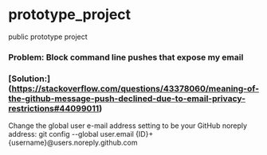 # prototype_project
public prototype project

### Problem: Block command line pushes that expose my email

### [Solution:] (https://stackoverflow.com/questions/43378060/meaning-of-the-github-message-push-declined-due-to-email-privacy-restrictions#44099011)  

Change the global user e-mail address setting to be your GitHub noreply address:
git config --global user.email {ID}+{username}@users.noreply.github.com

